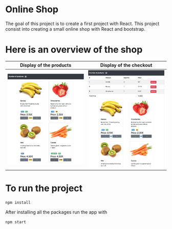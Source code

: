 # Online Shop

The goal of this project is to create a first project with React. This project consist into creating a small online shop with React and bootstrap.

# Here is an overview of the shop
Display of the products    |  Display of the checkout
:-------------------------:|:-------------------------:
<img src="https://github.com/NDelbiaggio/firstReactApp/blob/master/src/assets/shop.png"  width="300">  |  <img src="https://github.com/NDelbiaggio/firstReactApp/blob/master/src/assets/checkout.png"  width="300">

# To run the project 
```
npm install
```
After installing all the packages run the app with
```
npm start
```
